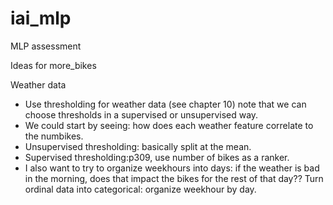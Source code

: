 # iai_mlp
MLP assessment

Ideas for more_bikes

Weather data

-	Use thresholding for weather data (see chapter 10) note that we can choose thresholds in a supervised or unsupervised way.
-	We could start by seeing: how does each weather feature correlate to the numbikes.
-	Unsupervised thresholding: basically split at the mean.
-	Supervised thresholding:p309, use number of bikes as a ranker. 
-	I also want to try to organize weekhours into days: if the weather is bad in the morning, does that impact the bikes for the rest of that day?? Turn ordinal data into categorical: organize weekhour by day.

